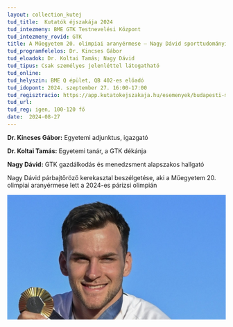 ```yaml
---
layout: collection_kutej
tud_title:  Kutatók éjszakája 2024
tud_intezmeny: BME GTK Testnevelési Központ
tud_intezmeny_rovid: GTK
title: A Műegyetem 20. olimpiai aranyérmese – Nagy Dávid sporttudományi háttere
tud_programfelelos: Dr. Kincses Gábor
tud_eloadok: Dr. Koltai Tamás; Nagy Dávid
tud_tipus: Csak személyes jelenléttel látogatható
tud_online: 
tud_helyszin: BME Q épület, QB 402-es előadó
tud_idopont: 2024. szeptember 27. 16:00-17:00
tud_regisztracio: https://app.kutatokejszakaja.hu/esemenyek/budapesti-muszaki-es-gazdasagtudomanyi-egyetem-bme/a-muegyetem-20-olimpiai-aranyermese-nagy-david-sporttudomanyi-hattere
tud_url: 
tud_reg: igen, 100-120 fő
date:  2024-08-27
---
```

**Dr. Kincses Gábor:** Egyetemi adjunktus, igazgató

**Dr. Koltai Tamás:** Egyetemi tanár, a GTK dékánja

**Nagy Dávid:** GTK gazdálkodás és menedzsment alapszakos hallgató


Nagy Dávid párbajtőröző kerekasztal beszélgetése, aki a Műegyetem 20. olimpiai aranyérmese lett a 2024-es párizsi olimpián

![A Műegyetem 20. olimpiai aranyérmese – Nagy Dávid sporttudományi háttere](../2024/images/a-muegyetem-20-olimpiai-aranyermet-nyero-nagy-david.jpg)
